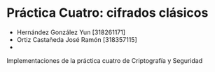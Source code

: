 # Práctica Cuatro: cifrados clásicos
* Hernández González Yun [318261171]
* Ortiz Castañeda José Ramón [318357115]
*
Implementaciones de la práctica cuatro de Criptografía y Seguridad


